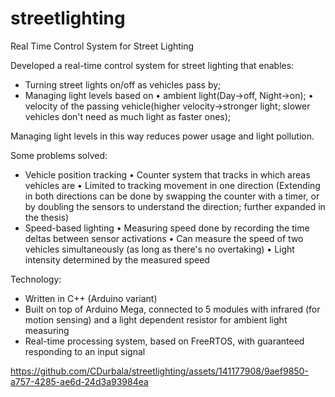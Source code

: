 # streetlighting
Real Time Control System for Street Lighting

Developed a real-time control system for street lighting that enables:
* Turning street lights on/off as vehicles pass by;
* Managing light levels based on
    • ambient light(Day->off, Night->on);
    • velocity of the passing vehicle(higher velocity->stronger light; slower vehicles don't need as much light as faster ones);

Managing light levels in this way reduces power usage and light pollution.

Some problems solved:
* Vehicle position tracking
      • Counter system that tracks in which areas vehicles are
      • Limited to tracking movement in one direction
         (Extending in both directions can be done by swapping the counter with a timer, or by doubling 
          the sensors to understand the direction; further expanded in the thesis)
* Speed-based lighting
      • Measuring speed done by recording the time deltas between sensor activations
      • Can measure the speed of two vehicles simultaneously (as long as there's no overtaking)
      • Light intensity determined by the measured speed

Technology:
* Written in C++ (Arduino variant) 
* Built on top of Arduino Mega, connected to 5 modules with infrared (for motion sensing) and a light 
dependent resistor for ambient light measuring
* Real-time processing system, based on FreeRTOS, with guaranteed responding to an input signal


https://github.com/CDurbala/streetlighting/assets/141177908/9aef9850-a757-4285-ae6d-24d3a93984ea

